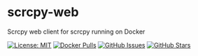 # scrcpy-web
Scrcpy web client for scrcpy running on Docker

[![License: MIT](https://img.shields.io/badge/License-MIT-yellow.svg)](https://opensource.org/licenses/MIT)
[![Docker Pulls](https://img.shields.io/docker/pulls/shmayro/scrcpy-web)](https://hub.docker.com/r/shmayro/scrcpy-web)
[![GitHub Issues](https://img.shields.io/github/issues/shmayro/ws-scrcpy-docker)](https://github.com/shmayro/ws-scrcpy-docker/issues)
[![GitHub Stars](https://img.shields.io/github/stars/shmayro/ws-scrcpy-docker?style=social)](https://github.com/shmayro/ws-scrcpy-docker/stargazers)
